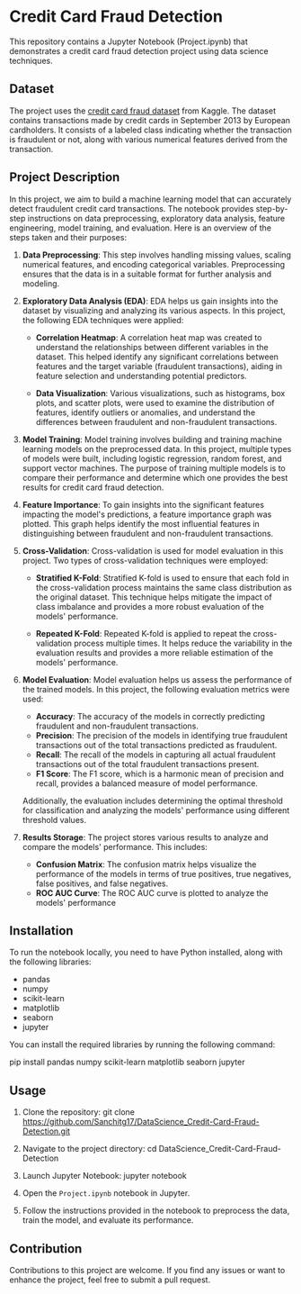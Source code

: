 # Credit Card Fraud Detection

This repository contains a Jupyter Notebook (Project.ipynb) that demonstrates a credit card fraud detection project using data science techniques.

## Dataset

The project uses the [credit card fraud dataset](https://www.kaggle.com/mlg-ulb/creditcardfraud) from Kaggle. The dataset contains transactions made by credit cards in September 2013 by European cardholders. It consists of a labeled class indicating whether the transaction is fraudulent or not, along with various numerical features derived from the transaction.

## Project Description

In this project, we aim to build a machine learning model that can accurately detect fraudulent credit card transactions. The notebook provides step-by-step instructions on data preprocessing, exploratory data analysis, feature engineering, model training, and evaluation. Here is an overview of the steps taken and their purposes:

1. **Data Preprocessing**: This step involves handling missing values, scaling numerical features, and encoding categorical variables. Preprocessing ensures that the data is in a suitable format for further analysis and modeling.

2. **Exploratory Data Analysis (EDA)**: EDA helps us gain insights into the dataset by visualizing and analyzing its various aspects. In this project, the following EDA techniques were applied:

   - **Correlation Heatmap**: A correlation heat map was created to understand the relationships between different variables in the dataset. This helped identify any significant correlations between features and the target variable (fraudulent transactions), aiding in feature selection and understanding potential predictors.

   - **Data Visualization**: Various visualizations, such as histograms, box plots, and scatter plots, were used to examine the distribution of features, identify outliers or anomalies, and understand the differences between fraudulent and non-fraudulent transactions.

3. **Model Training**: Model training involves building and training machine learning models on the preprocessed data. In this project, multiple types of models were built, including logistic regression, random forest, and support vector machines. The purpose of training multiple models is to compare their performance and determine which one provides the best results for credit card fraud detection.

4. **Feature Importance**: To gain insights into the significant features impacting the model's predictions, a feature importance graph was plotted. This graph helps identify the most influential features in distinguishing between fraudulent and non-fraudulent transactions.

5. **Cross-Validation**: Cross-validation is used for model evaluation in this project. Two types of cross-validation techniques were employed:

   - **Stratified K-Fold**: Stratified K-fold is used to ensure that each fold in the cross-validation process maintains the same class distribution as the original dataset. This technique helps mitigate the impact of class imbalance and provides a more robust evaluation of the models' performance.

   - **Repeated K-Fold**: Repeated K-fold is applied to repeat the cross-validation process multiple times. It helps reduce the variability in the evaluation results and provides a more reliable estimation of the models' performance.

6. **Model Evaluation**: Model evaluation helps us assess the performance of the trained models. In this project, the following evaluation metrics were used:

   - **Accuracy**: The accuracy of the models in correctly predicting fraudulent and non-fraudulent transactions.
   - **Precision**: The precision of the models in identifying true fraudulent transactions out of the total transactions predicted as fraudulent.
   - **Recall**: The recall of the models in capturing all actual fraudulent transactions out of the total fraudulent transactions present.
   - **F1 Score**: The F1 score, which is a harmonic mean of precision and recall, provides a balanced measure of model performance.

   Additionally, the evaluation includes determining the optimal threshold for classification and analyzing the models' performance using different threshold values.

7. **Results Storage**: The project stores various results to analyze and compare the models' performance. This includes:

   - **Confusion Matrix**: The confusion matrix helps visualize the performance of the models in terms of true positives, true negatives, false positives, and false negatives.
   - **ROC AUC Curve**: The ROC AUC curve is plotted to analyze the models' performance

## Installation

To run the notebook locally, you need to have Python installed, along with the following libraries:

- pandas
- numpy
- scikit-learn
- matplotlib
- seaborn
- jupyter

You can install the required libraries by running the following command:

pip install pandas numpy scikit-learn matplotlib seaborn jupyter

## Usage

1. Clone the repository:
git clone https://github.com/Sanchitg17/DataScience_Credit-Card-Fraud-Detection.git

2. Navigate to the project directory:
cd DataScience_Credit-Card-Fraud-Detection

3. Launch Jupyter Notebook:
jupyter notebook

4. Open the `Project.ipynb` notebook in Jupyter.

5. Follow the instructions provided in the notebook to preprocess the data, train the model, and evaluate its performance.

## Contribution

Contributions to this project are welcome. If you find any issues or want to enhance the project, feel free to submit a pull request.

